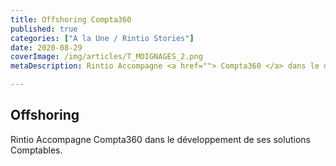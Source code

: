 ```yaml
---
title: Offshoring Compta360
published: true
categories: ["A la Une / Rintio Stories"]
date: 2020-08-29
coverImage: /img/articles/T_MOIGNAGES_2.png
metaDescription: Rintio Accompagne <a href=""> Compta360 </a> dans le développement de ses solutions Comptables.

---
```


## Offshoring 

Rintio Accompagne Compta360 dans le développement de ses solutions Comptables.